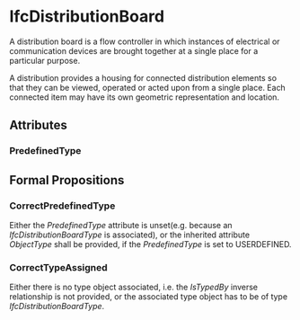 # IfcDistributionBoard

A distribution board is a flow controller in which instances of electrical or communication devices are brought together at a single place for a particular purpose.
<!-- end of short definition -->


A distribution provides a housing for connected distribution elements so that they can be viewed, operated or acted upon from a single place. Each connected item may have its own geometric representation and location.

## Attributes

### PredefinedType


## Formal Propositions

### CorrectPredefinedType
Either the _PredefinedType_ attribute is unset(e.g. because an _IfcDistributionBoardType_ is associated), or the inherited attribute _ObjectType_ shall be provided, if the _PredefinedType_ is set to USERDEFINED.

### CorrectTypeAssigned
Either there is no type object associated, i.e. the _IsTypedBy_ inverse relationship is not provided, or the associated type object has to be of type _IfcDistributionBoardType_.
